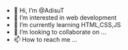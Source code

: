 - 👋 Hi, I’m @AdisuT
- 👀 I’m interested in web development 
- 🌱 I’m currently learning HTML,CSS,JS
- 💞️ I’m looking to collaborate on ...
- 📫 How to reach me ...

<!---
AdisuT/AdisuT is a ✨ special ✨ repository because its `README.md` (this file) appears on your GitHub profile.
You can click the Preview link to take a look at your changes.
--->

